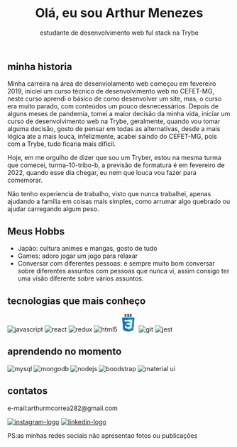 <!DOCTYPE html>
<html lang="en">
<head>
    <meta charset="UTF-8">
    <meta http-equiv="X-UA-Compatible" content="IE=edge">
    <meta name="viewport" content="width=device-width, initial-scale=1.0">
    <link rel="stylesheet" type="text/css" href="./css/css.css" media="screen" />
</head>
<body>
    <header>
      <h1>Olá, eu sou Arthur Menezes</h1>
      <p>estudante de desenvolvimento web ful stack na Trybe</p>
    </header>
    <article>
        <section>
          <h2>minha historia</h2>
          <span>
            <p>
                Minha carreira na área de desenviolamento web começou em fevereiro 2019, iniciei um curso técnico de desenvolvimento web no CEFET-MG, neste curso aprendi o básico de como desenvolver um site, mas, o curso era muito parado, com conteúdos um pouco desnecessários. Depois de alguns meses de pandemia, tomei a maior decisão da minha vida, iniciar um curso de desenvolvimento web na Trybe, geralmente, quando vou tomar alguma decisão, gosto de pensar em todas as alternativas, desde a mais lógica ate a mais louca, infelizmente, acabei saindo do CEFET-MG, pois com a Trybe, tudo ficaria mais difícil.
            </p>
            <p>
                Hoje, em me orgulho de dizer que sou um Tryber, estou na mesma turma que comecei,  turma-10-tribo-b, a previsão de formatura é  em fevereiro de 2022, quando esse dia chegar, eu nem que louca vou fazer para comemorar.
            </p>
            <p>
                Não tenho experiencia de trabalho, visto que nunca trabalhei, apenas ajudando a família em coisas mais simples, como arrumar algo quebrado ou ajudar carregando algum peso.
            </p>
          </span>
          <h2>
              Meus Hobbs
          </h2>
          <span>
                <div>
                  <ul>
                      <li>Japão: cultura animes e mangas, gosto de tudo</li>
                      <li>Games: adoro jogar um jogo para relaxar</li>
                      <li>Conversar com diferentes pessoas: é sempre muito bom conversar sobre diferentes assuntos com pessoas que nunca vi, assim consigo ter uma visão diferente sobre vários assuntos.</li>
                  </ul>
                 </div>
        </span>
        </section>
        <section>
            <h2>tecnologias que mais conheço</h2>
              <p align="left">
              <img src="https://cdn.iconscout.com/icon/free/png-256/javascript-2038874-1720087.png" alt="javascript" width="40" height="40"/>
              <img src="https://icons-for-free.com/iconfiles/png/512/design+development+facebook+framework+mobile+react+icon-1320165723839064798.png" alt="react" height="40"/>
              <img src="https://cdn.iconscout.com/icon/free/png-512/redux-283024.png" alt="redux" width="40" height="40"/>
              <img src="https://mauriciomikulski.github.io/img/logos/html.png" alt="html5" width="40" height="40"/>
              <img src="https://raw.githubusercontent.com/github/explore/6c6508f34230f0ac0d49e847a326429eefbfc030/topics/css/css.png" alt="css3" width="40" height="40"/>
              <img src="https://www.vectorlogo.zone/logos/git-scm/git-scm-icon.svg" alt="git" width="40" height="40"/>
              <img src="https://www.vectorlogo.zone/logos/jestjsio/jestjsio-icon.svg" alt="jest" width="40" height="40"/>
</p>
            <h2>aprendendo no momento</h2>
            <p align="left">
              <img src="https://cdn.iconscout.com/icon/free/png-512/mysql-19-1174939.png" alt="mysql" width="40" height="40"/>
              <img src="https://cdn.iconscout.com/icon/free/png-512/mongodb-3-1175138.png" alt="mongodb" width="40" height="40"/>
              <img src="https://img.icons8.com/color/452/nodejs.png" alt="nodejs" width="40" height="40"/>
               <img src="https://getbootstrap.com.br/docs/4.1/assets/img/bootstrap-stack.png" alt="boodstrap" width="40" height="40"/>
               <img src="https://cdn-media-1.freecodecamp.org/images/1*FDNeKIUeUnf0XdqHmi7nsw.png" alt="material ui" width="70" height="50"/>
              </p>
        </section>
        <nav background="whith">
            <h2>contatos</h2>
            <p>e-mail:arthurmcorrea282@gmail.com</p>
            <a href="https://www.instagram.com/arthur_colinel/"><img src="https://desafiosdaeducacao.grupoa.com.br/wp-content/uploads/2017/07/instagram-1581266_960_720.jpg" width="50px" alt="instagram-logo"></a>
            <a href="https://www.linkedin.com/in/arthur-menezes-correa/"><img src="https://play-lh.googleusercontent.com/kMofEFLjobZy_bCuaiDogzBcUT-dz3BBbOrIEjJ-hqOabjK8ieuevGe6wlTD15QzOqw" width="50px" alt="linkedin-logo"></a>
            <p>PS:as minhas redes sociais não apresentao fotos ou publicações</p>
        </nav>
    </article>
</body>
</html>